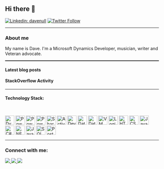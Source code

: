 <h2>Hi there 👋</h2>

[![Linkedin: davenull](https://img.shields.io/badge/-Dave%20Null-blue?style=flat-square&logo=Linkedin&logoColor=white&link=https://www.linkedin.com/in/davenull/)](https://www.linkedin.com/in/davenull/)
[![Twitter Follow](https://img.shields.io/twitter/follow/davenull311?label=davenull311)](https://twitter.com/davenull311)

<hr style="width:100%; height:1px">

<!--- About me section -->
<h3>About me</h3>
My name is Dave. I'm a Microsoft Dynamics Developer, musician, writer and Veteran advocate.

<hr style="width:100%; border-top:1px dotted black"

<!--- Public profile feeds -->
<h4>Latest blog posts</h4>
<!-- BLOG-POST-LIST:START -->
<!-- BLOG-POST-LIST:END -->

<h4>StackOverflow Activity</h4>
<!-- STACKOVERFLOW:START -->
<!-- STACKOVERFLOW:END -->

<hr style="width:100%; height:1px">

<!--- Technology stack section -->         
<h4>Technology Stack:</h4><br>
<p> 
    <img src="https://connectoricons-prod.azureedge.net/releases/v1.0.1411/1.0.1411.2206/dynamicscrmonline/icon.png" width="30" height="30" alt="Dynamics 365" title="Microsoft Dynamics 365" class="icons" />
    <img src="https://powerapps.microsoft.com/images/application-logos/svg/powerapps.svg" width="30" height="30" alt="Power Apps" title="Microsoft Power Apps" class="icons" />
    <img src="https://powerapps.microsoft.com/images/application-logos/svg/powerautomate.svg" width="30" height="30" alt="Power Automate" title="Microsoft Power Automate" class="icons" />
    <img src="https://connectoricons-prod.azureedge.net/releases/v1.0.1408/1.0.1408.2187/powerbi/icon.png" width="30" height="30" alt="Power BI" title="Microsoft Power BI" class="icons" />
    <img src="https://connectoricons-prod.azureedge.net/releases/v1.0.1416/1.0.1416.2232/sharepointonline/icon.png" width="30" height="30" alt="SharePoint" title="Microsoft SharePoint" class="icons" />
    <img src="https://connectoricons-prod.azureedge.net/releases/v1.0.1411/1.0.1411.2206/azuread/icon.png" width="30" height="30" alt="Active Directory" title="Azure Active Directory" class="icons" />
    <img src="https://connectoricons-prod.azureedge.net/releases/v1.0.1416/1.0.1416.2232/vsts/icon.png" width="30" height="30" alt="DevOps" title="Azure DevOps" class="icons" />
    <img src="https://connectoricons-prod.azureedge.net/releases/v1.0.1403/1.0.1403.2163/azuredatalake/icon.png" width="30" height="30" alt="Data Lake" title="Azure Data Lake" class="icons" />
    <img src="https://connectoricons-prod.azureedge.net/releases/v1.0.1403/1.0.1403.2163/azuredatafactory/icon.png" width="30" height="30" alt="Data Factory" title="Azure Data Factory" class="icons" />
    <img src="https://connectoricons-prod.azureedge.net/azurevm/icon_1.0.1358.2031.png" width="30" height="30" alt="VM" title="Azure VM" class="icons" />
    <img src="https://docs.microsoft.com/en-us/connectors/connector-reference/media/logicapps-32.png" width="30" height="30" alt="Logic Apps" title="Azure Logic Apps" class="icons" />
    <img src="https://upload.wikimedia.org/wikipedia/commons/6/61/HTML5_logo_and_wordmark.svg" width="30" height="30" alt="HTML5" title="HTML5" class="icons" />
    <img src="https://upload.wikimedia.org/wikipedia/commons/d/d5/CSS3_logo_and_wordmark.svg" width="30" height="30" alt="CSS3" title="CSS3" class="icons" />
    <img src="https://upload.wikimedia.org/wikipedia/commons/thumb/b/b6/Badge_js-strict.svg/739px-Badge_js-strict.svg.png" width="30" height="30" alt="JavaScript" title="JavaScript" class="icons" />
    <img src="https://upload.wikimedia.org/wikipedia/commons/4/4f/Csharp_Logo.png" width="30" height="30" alt="C#" title="C#" class="icons" />
    <img src="https://upload.wikimedia.org/wikipedia/commons/thumb/e/ee/.NET_Core_Logo.svg/1200px-.NET_Core_Logo.svg.png" width="30" height="30" alt=".NET Framework" title=".NET Framework" class="icons" />
    <img src="https://upload.wikimedia.org/wikipedia/en/thumb/3/30/Java_programming_language_logo.svg/1200px-Java_programming_language_logo.svg.png" height="30" alt="Java" title="Java" class="icons" />
    <img src="https://connectoricons-prod.azureedge.net/releases/v1.0.1416/1.0.1416.2233/sql/icon.png" width="30" height="30" alt="SQL Server" title="SQL Server" class="icons" />
    <img src="https://connectoricons-prod.azureedge.net/releases/v1.0.1416/1.0.1416.2233/postgresql/icon.png" width="30" height="30" alt="PostgreSQL" title="PostgreSQL" class="icons" />
</p>

<hr style="width:100%; height:1px">

<!--- Contact me section -->
<h3>Connect with me:</h3>
    <a href="https://www.linkedin.com/in/davenull/">
        <img src="https://img.shields.io/badge/linkedin-%230077B5.svg?&style=for-the-badge&logo=linkedin&logoColor=white" class="badges" />
    </a><a href="https://stackoverflow.com/users/9586535/dave">
        <img src="https://img.shields.io/badge/stack%20overflow-FE7A16?logo=stack-overflow&logoColor=white&style=for-the-badge" class="badges" />
    </a>
    <a href="https://dev.to/davenull311">
        <img src="https://img.shields.io/badge/DEV.TO-%230A0A0A.svg?&style=for-the-badge&logo=dev.to&logoColor=white" class="badges" />
    </a>

<!--
**davenull311/davenull311** is a ✨ _special_ ✨ repository because its `README.md` (this file) appears on your GitHub profile.

Here are some ideas to get you started:

- 🔭 I’m currently working on ...
- 🌱 I’m currently learning ...
- 👯 I’m looking to collaborate on ...
- 🤔 I’m looking for help with ...
- 📫 How to reach me: ...
- ⚡ Fun fact: ...
-->

